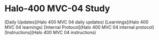 # Halo-400 MVC-04 Study

[Daily Updates](Halo 400 MVC 04 daily updates)
[Learnings](Halo 400 MVC 04 learnings)
[Internal Protocol](Halo 400 MVC 04 internal protocol)
[Instructions](Halo 400 MVC 04 instructions)